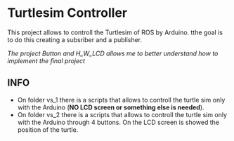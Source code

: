 # Turtlesim Controller

This project allows to controll the Turtlesim of ROS by Arduino.
tthe goal is to do this creating a subsriber and a publisher.

_The project Button and H_W_LCD allows me to better understand how to implement the final project_

## INFO

- On folder vs_1 there is a scripts that allows to controll the turtle sim only with the Arduino (**NO LCD screen or something else is needed**).
- On folder vs_2 there is a scripts that allows to controll the turtle sim only with the Arduino through 4 buttons. On the LCD screen is showed the position of the turtle.
